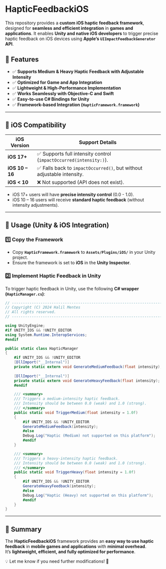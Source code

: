 # HapticFeedbackiOS

This repository provides a **custom iOS haptic feedback framework**, designed for **seamless and efficient integration** in **games and applications**. It enables **Unity and native iOS developers** to trigger precise haptic feedback on iOS devices using **Apple’s `UIImpactFeedbackGenerator` API**.

## 🎯 Features
- ✅ **Supports Medium & Heavy Haptic Feedback with Adjustable Intensity**
- ✅ **Optimized for Game and App Integration**
- ✅ **Lightweight & High-Performance Implementation**
- ✅ **Works Seamlessly with Objective-C and Swift**
- ✅ **Easy-to-use C# Bindings for Unity**
- ✅ **Framework-based Integration (`HapticFramework.framework`)**

---

## 📌 iOS Compatibility

| iOS Version | Support Details |
|-------------|----------------|
| **iOS 17+** | ✅ Supports full intensity control (`impactOccurred(intensity:)`). |
| **iOS 10 – 16** | ✅ Falls back to `impactOccurred()`, but without adjustable intensity. |
| **iOS < 10** | ❌ Not supported (API does not exist). |

- iOS 17+ users will have **precise intensity control** (0.0 - 1.0).
- iOS 10 – 16 users will receive **standard haptic feedback** (without intensity adjustments).

---

## 📌 Usage (Unity & iOS Integration)

### **1️⃣ Copy the Framework**
- Copy **`HapticFramework.framework`** to **`Assets/Plugins/iOS/`** in your Unity project.
- Ensure the framework is set to **iOS** in the **Unity Inspector**.

### **2️⃣ Implement Haptic Feedback in Unity**
To trigger haptic feedback in Unity, use the following **C# wrapper (`HapticManager.cs`)**:

```csharp
// --------------------------------------------------------------------------------------------------------------------
// Copyright (C) 2024 Halil Mentes
// All rights reserved.
// --------------------------------------------------------------------------------------------------------------------

using UnityEngine;
#if UNITY_IOS && !UNITY_EDITOR
using System.Runtime.InteropServices;
#endif

public static class HapticManager
{
    #if UNITY_IOS && !UNITY_EDITOR
    [DllImport("__Internal")]
    private static extern void GenerateMediumFeedback(float intensity);
    
    [DllImport("__Internal")]
    private static extern void GenerateHeavyFeedback(float intensity);
    #endif

    /// <summary>
    /// Triggers a medium-intensity haptic feedback.
    /// Intensity should be between 0.0 (weak) and 1.0 (strong).
    /// </summary>
    public static void TriggerMedium(float intensity = 1.0f)
    {
        #if UNITY_IOS && !UNITY_EDITOR
        GenerateMediumFeedback(intensity);
        #else
        Debug.Log("Haptic (Medium) not supported on this platform");
        #endif
    }

    /// <summary>
    /// Triggers a heavy-intensity haptic feedback.
    /// Intensity should be between 0.0 (weak) and 1.0 (strong).
    /// </summary>
    public static void TriggerHeavy(float intensity = 1.0f)
    {
        #if UNITY_IOS && !UNITY_EDITOR
        GenerateHeavyFeedback(intensity);
        #else
        Debug.Log("Haptic (Heavy) not supported on this platform");
        #endif
    }
}
```

---

## 🚀 Summary
The **HapticFeedbackiOS** framework provides an **easy way to use haptic feedback** in **mobile games and applications** with **minimal overhead**.  
It’s **lightweight, efficient, and fully optimized for performance**.

💡 Let me know if you need further modifications! 🚀
